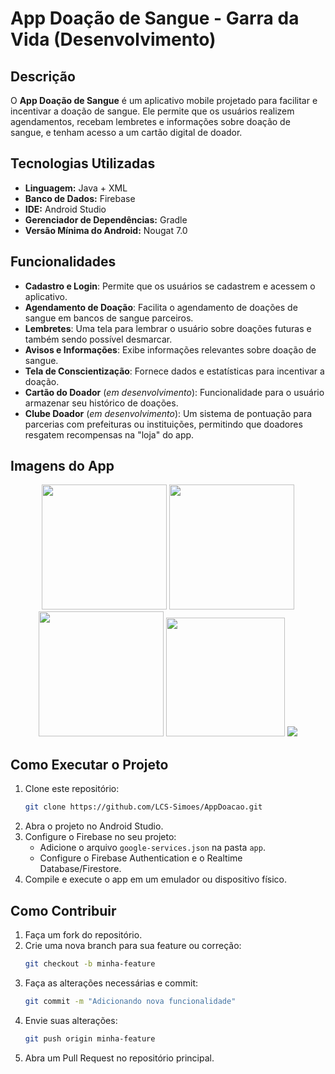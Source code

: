 # App Doação de Sangue - Garra da Vida (Desenvolvimento)

## Descrição
O **App Doação de Sangue** é um aplicativo mobile projetado para facilitar e incentivar a doação de sangue. Ele permite que os usuários realizem agendamentos, recebam lembretes e informações sobre doação de sangue, e tenham acesso a um cartão digital de doador.

## Tecnologias Utilizadas
- **Linguagem:** Java + XML
- **Banco de Dados:** Firebase
- **IDE:** Android Studio
- **Gerenciador de Dependências:** Gradle
- **Versão Mínima do Android:** Nougat 7.0

## Funcionalidades
- **Cadastro e Login**: Permite que os usuários se cadastrem e acessem o aplicativo.
- **Agendamento de Doação**: Facilita o agendamento de doações de sangue em bancos de sangue parceiros.
- **Lembretes**: Uma tela  para lembrar o usuário sobre doações futuras e também sendo possível desmarcar.
- **Avisos e Informações**: Exibe informações relevantes sobre doação de sangue.
- **Tela de Conscientização**: Fornece dados e estatísticas para incentivar a doação.
- **Cartão do Doador** (*em desenvolvimento*): Funcionalidade para o usuário armazenar seu histórico de doações.
- **Clube Doador** (*em desenvolvimento*): Um sistema de pontuação para parcerias com prefeituras ou instituições, permitindo que doadores resgatem recompensas na "loja" do app.

## Imagens do App

<p align="center">
  <img src="https://github.com/user-attachments/assets/026e4993-cf48-4513-8afa-e29b42cd66b1" width="200"/>
  <img src="https://github.com/user-attachments/assets/eea2b836-4f86-4f83-a8d0-a167adca1978" width="200"/>
  <img src="https://github.com/user-attachments/assets/82bfe6b4-ac36-4ad4-b988-d87c4670000f" width="200"/>
  <img src="https://github.com/user-attachments/assets/33fb99fb-ee54-455e-b6a5-60c068e64d65" width="190"/>
  <img src="https://github.com/user-attachments/assets/b8bb99ba-6d65-4ac5-8c34-2400667e94c0  width="200"/>
</p>

## Como Executar o Projeto
1. Clone este repositório:
   ```bash
   git clone https://github.com/LCS-Simoes/AppDoacao.git
   ```
2. Abra o projeto no Android Studio.
3. Configure o Firebase no seu projeto:
   - Adicione o arquivo `google-services.json` na pasta `app`.
   - Configure o Firebase Authentication e o Realtime Database/Firestore.
4. Compile e execute o app em um emulador ou dispositivo físico.

## Como Contribuir
1. Faça um fork do repositório.
2. Crie uma nova branch para sua feature ou correção:
   ```bash
   git checkout -b minha-feature
   ```
3. Faça as alterações necessárias e commit:
   ```bash
   git commit -m "Adicionando nova funcionalidade"
   ```
4. Envie suas alterações:
   ```bash
   git push origin minha-feature
   ```
5. Abra um Pull Request no repositório principal.



